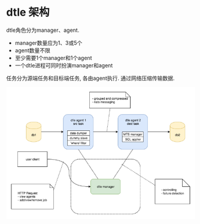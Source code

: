 # dtle 架构

dtle角色分为manager、agent. 
- manager数量应为1、3或5个
- agent数量不限
- 至少需要1个manager和1个agent
- 一个dtle进程可同时扮演manager和agent

任务分为源端任务和目标端任务, 各由agent执行. 通过网络压缩传输数据.

![](dtle-architecture.png)

